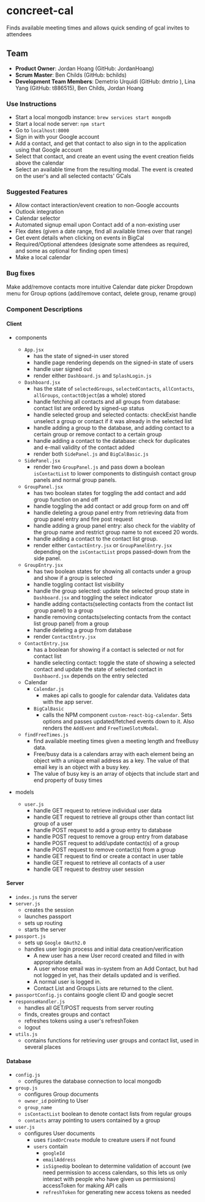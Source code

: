 # concreet-cal
Finds available meeting times and allows quick sending of gcal invites to attendees

## Team
  * __Product Owner__: Jordan Hoang (GitHub: JordanHoang)
  * __Scrum Master__: Ben Childs (GitHub: bchilds)
  * __Development Team Members__: Demetrio Urquidi (GitHub: dmtrio ), Lina Yang (GitHub: t886515), Ben Childs, Jordan Hoang


### Use Instructions
* Start a local mongodb instance: `brew services start mongodb`
* Start a local node server: `npm start`
* Go to `localhost:8000`
* Sign in with your Google account
* Add a contact, and get that contact to also sign in to the application using that Google account
* Select that contact, and create an event using the event creation fields above the calendar
* Select an available time from the resulting modal. The event is created on the user's and all selected contacts' GCals

### Suggested Features
* Allow contact interaction/event creation to non-Google accounts
* Outlook integration
* Calendar selector
* Automated signup email upon Contact add of a non-existing user
* Flex dates (given a date range, find all available times over that range)
* Get event details when clicking on events in BigCal
* Required/Optional attendees (designate some attendees as required, and some as optional for finding open times)
* Make a local calendar

### Bug fixes
Make add/remove contacts more intuitive
Calendar date picker
Dropdown menu for Group options (add/remove contact, delete group, rename group)

### Component Descriptions
#### Client
  * components
    * `App.jsx`
      * has the state of signed-in user stored
      * handle page rendering depends on the signed-in state of users
      * handle user signed out
      * render either `Dashboard.js` and `SplashLogin.js`
    * `Dashboard.jsx`
      * has the state of `selectedGroups`, `selectedContacts`, `allContacts`, `allGroups`, `contactObject`(as a whole) stored
      * handle fetching all contacts and all groups from database: contact list are ordered by signed-up status
      * handle selected group and selected contacts: checkExist handle unselect a group or contact if it was already in the selected list
      * handle adding a group to the database, and adding contact to a certain group or remove contact to a certain group
      * handle adding a contact to the database: check for duplicates and e-mail validity of the contact added
      * render both `SidePanel.js` and `BigCalBasic.js`
    * `SidePanel.jsx`
      * render two `GroupPanel.js` and pass down a boolean `isContactList` to lower components to distinguish contact group panels and normal group panels.
    * `GroupPanel.jsx`
      * has two boolean states for toggling the add contact and add group function on and off
      * handle toggling the add contact or add group form on and off
      * handle deleting a group panel entry from retrieving data from group panel entry and fire post request  
      * handle adding a group panel entry: also check for the viablity of the group name and restrict group name to not exceed 20 words.
      * handle adding a contact to the contact list group.
      * render either `ContactEntry.jsx` or `GroupPanelEntry.jsx` depending on the `isContactList` props passed-down from the side panel.
    * `GroupEntry.jsx`
      * has two boolean states for showing all contacts under a group and show if a group is selected
      * handle toggling contact list visibility
      * handle the group selected: update the selected group state in `Dashboard.jsx` and toggling the select indicator
      * handle adding contacts(selecting contacts from the contact list group panel) to a group
      * handle removing contacts(selecting contacts from the contact list group panel) from a group
      * handle deleting a group from database
      * render `ContactEntry.jsx`
    * `ContactEntry.jsx`
      * has a boolean for showing if a contact is selected or not for contact list
      * handle selecting contact: toggle the state of showing a selected contact and update the state of selected contact in `Dashbaord.jsx` depends on the entry selected
    * Calendar
      * `Calendar.js`
        * makes api calls to google for calendar data. Validates data with the app server.
      * `BigCalBasic`
        * calls the NPM component `custom-react-big-calendar`. Sets options and passes updated/fetched events down to it. Also renders the `AddEvent` and `FreeTimeSlotsModal`.
    * `findFreeTimes.js `
      * find available meeting times given a meeting length and freeBusy data.
      * Free/busy data is a calendars array with each element being an object with a unique email address as a key. The value of that email key is an object with a busy key.
      * The value of busy key is an array of objects that include start and end property of busy times

  * models
    * `user.js`
      * handle GET request to retrieve individual user data
      * handle GET request to retrieve all groups other than contact list group of a user
      * handle POST request to add a group entry to database
      * handle POST request to remove a group entry from database
      * handle POST request to add/update contact(s) of a group
      * handle POST request to remove contact(s) from a group
      * handle GET request to find or create a contact in user table
      * handle GET request to retrieve all contacts of a user
      * handle GET request to destroy user session

#### Server
* `index.js` runs the server
* `server.js`
	* creates the session
	* launches passport
	* sets up routing
	* starts the server
* `passport.js`
	* sets up `Google OAuth2.0`
	* handles user login process and initial data creation/verification
		* A new user has a new User record created and filled in with appropriate details.
		* A user whose email was in-system from an Add Contact, but had not logged in yet, has their details updated and is verified.
		* A normal user is logged in.
		* Contact List and Groups Lists are returned to the client.
* `passportConfig.js`
	contains google client ID and google secret
* `responseHandler.js`
	* handles all GET/POST requests from server routing
	* finds, creates groups and contact
	* refreshes tokens using a user's refreshToken
	* logout
* `utils.js`
	* contains functions for retrieving user groups and contact list, used in several places

#### Database
* `config.js`
	* configures the database connection to local mongodb
* `group.js`
	* configures Group documents
	* `owner_id` pointing to User
	* `group_name`
	* `isContactList` boolean to denote contact lists from regular groups
	* `contacts` array pointing to users contained by a group
* `user.js`
	* configures User documents
		* uses `findOrCreate` module to creature users if not found
		* `users` contain
			* `googleId`
			* `emailAddress`
			* `isSignedUp` boolean to determine validation of account (we need permission to access calendars, so this lets us only interact with people who have given us permissions)
			accessToken for making API calls
			* `refreshToken` for generating new access tokens as needed
